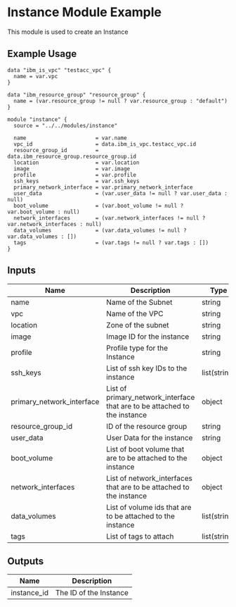 # Instance Module Example

This module is used to create an Instance

## Example Usage
```
data "ibm_is_vpc" "testacc_vpc" {
  name = var.vpc
}

data "ibm_resource_group" "resource_group" {
  name = (var.resource_group != null ? var.resource_group : "default")
}

module "instance" {
  source = "../../modules/instance"

  name                      = var.name
  vpc_id                    = data.ibm_is_vpc.testacc_vpc.id
  resource_group_id         = data.ibm_resource_group.resource_group.id
  location                  = var.location
  image                     = var.image
  profile                   = var.profile
  ssh_keys                  = var.ssh_keys
  primary_network_interface = var.primary_network_interface
  user_data                 = (var.user_data != null ? var.user_data : null)
  boot_volume               = (var.boot_volume != null ? var.boot_volume : null)
  network_interfaces        = (var.network_interfaces != null ? var.network_interfaces : null)
  data_volumes              = (var.data_volumes != null ? var.data_volumes : [])
  tags                      = (var.tags != null ? var.tags : [])
}
```

<!-- BEGINNING OF PRE-COMMIT-TERRAFORM DOCS HOOK -->

## Inputs

| Name                              | Description                                           | Type   | Default | Required |
|-----------------------------------|-------------------------------------------------------|--------|---------|----------|
| name | Name of the Subnet | string | n/a | yes |
| vpc | Name of the VPC | string | n/a | yes |
| location | Zone of the subnet  | string | n/a | yes |
| image | Image ID for the instance  | string | n/a | yes |
| profile | Profile type for the Instance  | string | n/a | yes |
| ssh\_keys | List of ssh key IDs to the instance  | list(string) | n/a | yes |
| primary\_network\_interface | List of primary_network_interface that are to be attached to the instance  | object | n/a | yes |
| resource\_group\_id | ID of the resource group | string | n/a | no |
| user\_data | User Data for the instance  | string | n/a | no |
| boot\_volume | List of boot volume that are to be attached to the instance| object | n/a | no |
| network\_interfaces | List of network_interfaces that are to be attached to the instance  | object | n/a | no |
| data\_volumes | List of volume ids that are to be attached to the instance  | list(string) | n/a | no |
| tags | List of tags to attach  | list(string) | n/a | no |

## Outputs

| Name | Description |
|------|-------------|
| instance\_id | The ID of the Instance |

<!-- END OF PRE-COMMIT-TERRAFORM DOCS HOOK -->